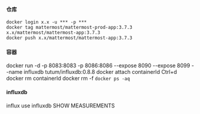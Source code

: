 #### 仓库
~~~
docker login x.x -u *** -p ***
docker tag mattermost/mattermost-prod-app:3.7.3 x.x/mattermost/mattermost-app:3.7.3
docker push x.x/mattermost/mattermost-app:3.7.3
~~~

#### 容器
docker run -d -p 8083:8083 -p 8086:8086 --expose 8090 --expose 8099 --name influxdb tutum/influxdb:0.8.8
docker attach containerId
Ctrl+d
docker rm containerId
docker rm -f `docker ps -aq`

#### influxdb
influx
use influxdb
SHOW MEASUREMENTS



